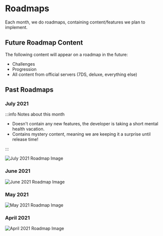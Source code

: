 # Roadmaps

Each month, we do roadmaps, containing content/features we plan to implement.

## Future Roadmap Content

The following content will appear on a roadmap in the future:

-   Challenges
-   Progression
-   All content from official servers (7DS, deluxe, everything else)

## Past Roadmaps

### July 2021

:::info Notes about this month

- Doesn't contain any new features, the developer is taking a short mental health vacation.
- Contains mystery content, meaning we are keeping it a surprise until release time!

:::

![July 2021 Roadmap Image](/img/july-2021-roadmap.png)

### June 2021

![June 2021 Roadmap Image](/img/june-2021-roadmap.png)

### May 2021

![May 2021 Roadmap Image](/img/may-2021-roadmap.png)

### April 2021

![April 2021 Roadmap Image](/img/april-2021-roadmap.png)
